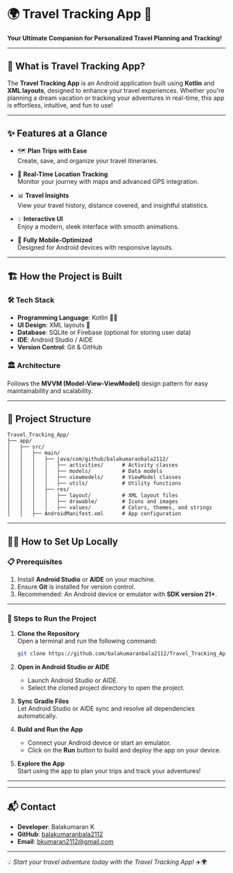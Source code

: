 # 🌍 Travel Tracking App 🚀  
**Your Ultimate Companion for Personalized Travel Planning and Tracking!**  

---

## 🌟 What is Travel Tracking App?  
The **Travel Tracking App** is an Android application built using **Kotlin** and **XML layouts**, designed to enhance your travel experiences. Whether you're planning a dream vacation or tracking your adventures in real-time, this app is effortless, intuitive, and fun to use!  

---

## ✨ Features at a Glance  
- 🗺️ **Plan Trips with Ease**  
  Create, save, and organize your travel itineraries.  

- 📍 **Real-Time Location Tracking**  
  Monitor your journey with maps and advanced GPS integration.  

- 📊 **Travel Insights**  
  View your travel history, distance covered, and insightful statistics.  

- 💡 **Interactive UI**  
  Enjoy a modern, sleek interface with smooth animations.  

- 📱 **Fully Mobile-Optimized**  
  Designed for Android devices with responsive layouts.  

---

## 🏗️ How the Project is Built  

### 🛠️ Tech Stack  
- **Programming Language**: Kotlin 🧑‍💻  
- **UI Design**: XML layouts 📄  
- **Database**: SQLite or Firebase (optional for storing user data)  
- **IDE**: Android Studio / AIDE  
- **Version Control**: Git & GitHub  

### 🏛️ Architecture  
Follows the **MVVM (Model-View-ViewModel)** design pattern for easy maintainability and scalability.  

---

## 📂 Project Structure  

```plaintext
Travel_Tracking_App/
├── app/
│   ├── src/
│   │   ├── main/
│   │   │   ├── java/com/github/balakumaranbala2112/
│   │   │   │   ├── activities/      # Activity classes
│   │   │   │   ├── models/          # Data models
│   │   │   │   ├── viewmodels/      # ViewModel classes
│   │   │   │   ├── utils/           # Utility functions
│   │   │   ├── res/
│   │   │   │   ├── layout/          # XML layout files
│   │   │   │   ├── drawable/        # Icons and images
│   │   │   │   ├── values/          # Colors, themes, and strings
│   │   ├── AndroidManifest.xml      # App configuration
```

---


## 🧑‍💻 How to Set Up Locally  

### 📋 Prerequisites  
1. Install **Android Studio** or **AIDE** on your machine.  
2. Ensure **Git** is installed for version control.  
3. Recommended: An Android device or emulator with **SDK version 21+**.  

---

### 🔧 Steps to Run the Project  

1. **Clone the Repository**  
   Open a terminal and run the following command:  
   ```bash
   git clone https://github.com/balakumaranbala2112/Travel_Tracking_App.git
   ```  

2. **Open in Android Studio or AIDE**  
   - Launch Android Studio or AIDE.  
   - Select the cloned project directory to open the project.  

3. **Sync Gradle Files**  
   Let Android Studio or AIDE sync and resolve all dependencies automatically.  

4. **Build and Run the App**  
   - Connect your Android device or start an emulator.  
   - Click on the **Run** button to build and deploy the app on your device.  

5. **Explore the App**  
   Start using the app to plan your trips and track your adventures!  

---
---

## 📬 Contact  

- **Developer**: Balakumaran K  
- **GitHub**: [balakumaranbala2112](https://github.com/balakumaranbala2112)  
- **Email**: [bkumaran2112@gmail.com](mailto:bkumaran2112@gmail.com)  

---

💡 *Start your travel adventure today with the Travel Tracking App!* ✈️🌍  